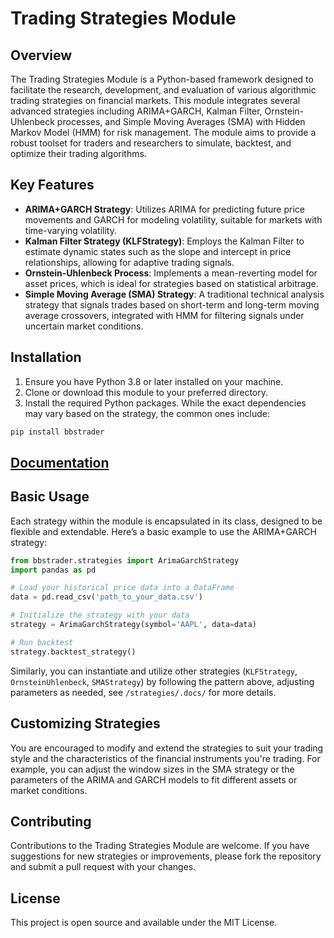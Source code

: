 # Trading Strategies Module

## Overview

The Trading Strategies Module is a Python-based framework designed to facilitate the research, development, and evaluation of various algorithmic trading strategies on financial markets. This module integrates several advanced strategies including ARIMA+GARCH, Kalman Filter, Ornstein-Uhlenbeck processes, and Simple Moving Averages (SMA) with Hidden Markov Model (HMM) for risk management. The module aims to provide a robust toolset for traders and researchers to simulate, backtest, and optimize their trading algorithms.

## Key Features

- **ARIMA+GARCH Strategy**: Utilizes ARIMA for predicting future price movements and GARCH for modeling volatility, suitable for markets with time-varying volatility.
- **Kalman Filter Strategy (KLFStrategy)**: Employs the Kalman Filter to estimate dynamic states such as the slope and intercept in price relationships, allowing for adaptive trading signals.
- **Ornstein-Uhlenbeck Process**: Implements a mean-reverting model for asset prices, which is ideal for strategies based on statistical arbitrage.
- **Simple Moving Average (SMA) Strategy**: A traditional technical analysis strategy that signals trades based on short-term and long-term moving average crossovers, integrated with HMM for filtering signals under uncertain market conditions.

## Installation

1. Ensure you have Python 3.8 or later installed on your machine.
2. Clone or download this module to your preferred directory.
3. Install the required Python packages. While the exact dependencies may vary based on the strategy, the common ones include:

```bash
pip install bbstrader
```
## [Documentation](./Ts.md)

## Basic Usage

Each strategy within the module is encapsulated in its class, designed to be flexible and extendable. Here’s a basic example to use the ARIMA+GARCH strategy:

```python
from bbstrader.strategies import ArimaGarchStrategy
import pandas as pd

# Load your historical price data into a DataFrame
data = pd.read_csv('path_to_your_data.csv')

# Initialize the strategy with your data
strategy = ArimaGarchStrategy(symbol='AAPL', data=data)

# Run backtest
strategy.backtest_strategy()
```

Similarly, you can instantiate and utilize other strategies (`KLFStrategy`, `OrnsteinUhlenbeck`, `SMAStrategy`) by following the pattern above, adjusting parameters as needed, see `/strategies/.docs/` for more details.

## Customizing Strategies

You are encouraged to modify and extend the strategies to suit your trading style and the characteristics of the financial instruments you're trading. For example, you can adjust the window sizes in the SMA strategy or the parameters of the ARIMA and GARCH models to fit different assets or market conditions.

## Contributing

Contributions to the Trading Strategies Module are welcome. If you have suggestions for new strategies or improvements, please fork the repository and submit a pull request with your changes.

## License

This project is open source and available under the MIT License.